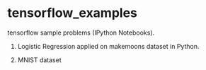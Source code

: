 # tensorflow_examples
tensorflow sample problems (IPython Notebooks).

1. Logistic Regression applied on makemoons dataset in Python.

2. MNIST dataset
